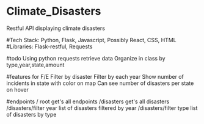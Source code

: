 # Climate_Disasters
Restful API displaying climate disasters

#Tech Stack: Python, Flask, Javascript, Possibly React, CSS, HTML
#Libraries: Flask-restful, Requests

#todo
Using python requests retrieve data
Organize in class by type,year,state,amount

#features for F/E
Filter by disaster
Filter by each year
Show number of incidents in state with color on map
Can see number of disasters per state on hover

#endpoints
/ root  get's all endpoints
/disasters  get's all disasters
/disasters/filter year   list of disasters filtered by year
/disasters/filter type   list of disasters by type
